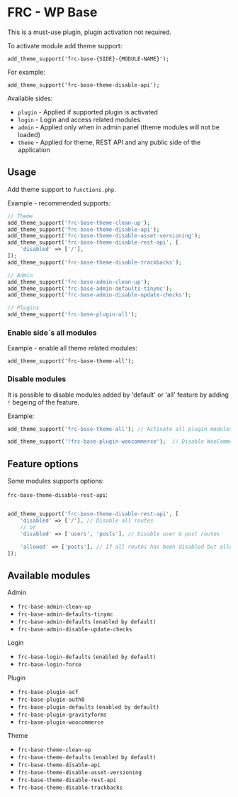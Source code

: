 # FRC - WP Base

This is a must-use plugin, plugin activation not required.

To activate module add theme support:

`add_theme_support('frc-base-{SIDE}-{MODULE-NAME}');`

For example:

`add_theme_support('frc-base-theme-disable-api');`

Available sides:

- `plugin` - Applied if supported plugin is activated
- `login` - Login and access related modules
- `admin` - Applied only when in admin panel (theme modules will not be loaded)
- `theme` - Applied for theme, REST API and any public side of the application

## Usage

Add theme support to `functions.php`.

Example - recommended supports:

```php
// Theme
add_theme_support('frc-base-theme-clean-up');
add_theme_support('frc-base-theme-disable-api');
add_theme_support('frc-base-theme-disable-asset-versioning');
add_theme_support('frc-base-theme-disable-rest-api', [
    'disabled' => ['/'],
]);
add_theme_support('frc-base-theme-disable-trackbacks');

// Admin
add_theme_support('frc-base-admin-clean-up');
add_theme_support('frc-base-admin-defaults-tinymc');
add_theme_support('frc-base-admin-disable-update-checks');

// Plugins
add_theme_support('frc-base-plugin-all');
```

### Enable side´s all modules

Example - enable all theme related modules:

`add_theme_support('frc-base-theme-all');`

### Disable modules

It is possible to disable modules added by 'default' or 'all' feature by adding `!` begeing of the feature.

Example:

```php
add_theme_support('frc-base-theme-all'); // Activate all plugin modules

add_theme_support('!frc-base-plugin-woocommerce');  // Disable WooCommerce plugin module
```

## Feature options

Some modules supports options:

`frc-base-theme-disable-rest-api`:

```php

add_theme_support('frc-base-theme-disable-rest-api', [
    'disabled' => ['/'], // Disable all routes
    // or
    'disabled' => ['users', 'posts'], // Disable user & post routes

    'allowed' => ['posts'], // If all routes has been disabled but allow 'posts' route
]);
```

## Available modules

Admin

- `frc-base-admin-clean-up`
- `frc-base-admin-defaults-tinymc`
- `frc-base-admin-defaults` `(enabled by default)`
- `frc-base-admin-disable-update-checks`

Login

- `frc-base-login-defaults` `(enabled by default)`
- `frc-base-login-force`

Plugin

- `frc-base-plugin-acf`
- `frc-base-plugin-auth0`
- `frc-base-plugin-defaults` `(enabled by default)`
- `frc-base-plugin-gravityforms`
- `frc-base-plugin-woocommerce`

Theme

- `frc-base-theme-clean-up`
- `frc-base-theme-defaults` `(enabled by default)`
- `frc-base-theme-disable-api`
- `frc-base-theme-disable-asset-versioning`
- `frc-base-theme-disable-rest-api`
- `frc-base-theme-disable-trackbacks`

